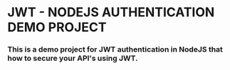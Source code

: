 # JWT - NODEJS AUTHENTICATION DEMO PROJECT

### This is a demo project for JWT authentication in NodeJS that how to secure your API's using JWT.

